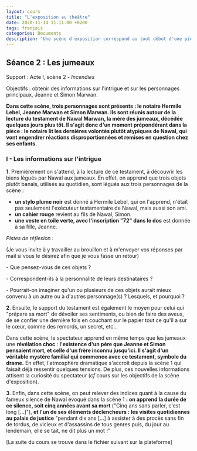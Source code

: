 ```yaml
---
layout: cours
title: "L'exposition au théâtre"
date: 2020-11-14 11:11:00 +0200
tags: français
categories: Documents
description: "Une scène d'exposition correspond au tout début d'une pièce. Il s'agit donc de la toute première scène mais parfois ce qu'on appelle l'exposition est regroupée dans les deux premières scènes. Dans tous les cas, le moment de l'exposition ne peut pas dépasser l'acte I."
---
```

## Séance 2 : Les jumeaux

Support : Acte I, scène 2 - *Incendies*

Objectifs : obtenir des informations sur l'intrigue et sur les personnages principaux, Jeanne et Simon Marwan.

**Dans cette scène, trois personnages sont présents : le notaire Hermile Lebel, Jeanne Marwan et Simon Marwan. Ils sont réunis autour de la lecture du testament de Nawal Marwan, la mère des jumeaux, décédée quelques jours plus tôt. Il s'agit donc d'un moment prépondérant dans la pièce : le notaire lit les dernières volontés plutôt atypiques de Nawal, qui vont engendrer réactions disproportionnées et remises en question chez ses enfants.** 

### I - Les informations sur l'intrigue

**1**. Premièrement on s'attend, à la lecture de ce testament, à découvrir les biens légués par Nawal aux jumeaux. En effet, on apprend que trois objets plutôt banals, utilisés au quotidien, sont légués aux trois personnages de la scène :

- **un stylo plume noir** est donné à Hermile Lebel, qui on l'apprend, n'était pas seulement l'exécuteur testamentaire de Nawal, mais aussi son ami.
- **un cahier rouge** revient au fils de Nawal, Simon. 
- **une veste en toile verte, avec l'inscription "72" dans le dos** est donnée à sa fille, Jeanne.

*Pistes de réflexion :* 

(Je vous invite à y travailler au brouillon et à m'envoyer vos réponses par mail si vous le désirez afin que je vous fasse un retour)

\- Que pensez-vous de ces objets ? 

\- Correspondent-ils à la personnalité de leurs destinataires ? 

\- Pourrait-on imaginer qu'un ou plusieurs de ces objets aurait mieux convenu à un autre ou à d'autres personnage(s) ? Lesquels, et pourquoi ? 

**2**. Ensuite, le support du testament est également le moyen pour celui qui "prépare sa mort" de dévoiler ses sentiments, ou bien de faire des aveux, de se confier une dernière fois en couchant sur le papier tout ce qu'il a sur le cœur, comme des remords, un secret, etc...

Dans cette scène, le spectateur apprend en même temps que les jumeaux une **révélation choc** : **l'existence d'un père que Jeanne et Simon pensaient mort, et celle d'un frère inconnu jusqu'ici. Il s'agit d'un véritable mystère familial qui commence avec ce testament, symbole du drame.** En effet, l'atmosphère dramatique s'accroît depuis la scène 1 qui faisait déjà ressentir quelques tensions.  De plus, ces nouvelles informations attisent la curiosité du spectateur (*cf* cours sur les objectifs de la scène d'exposition).

**3**. Enfin, dans cette scène, on peut relever des indices quant à la cause du fameux silence de Nawal évoqué dans la scène 1 **: on apprend la durée de ce silence, soit cinq années avant sa mort** ("Cinq ans sans parler, c'est long […]"), **et l'un de ses éléments déclencheurs : les visites quotidiennes au palais de justice** "pendant dix ans […] à assister à des procès sans fin de tordus, de vicieux et d'assassins de tous genres puis, du jour au lendemain, elle se tait, ne dit plus un mot !"

[La suite du cours se trouve dans le fichier suivant sur la plateforme]
